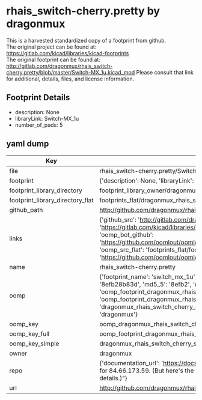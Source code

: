 # rhais_switch-cherry.pretty by dragonmux  
This is a harvested standardized copy of a footprint from github.  
The original project can be found at:  
https://gitlab.com/kicad/libraries/kicad-footprints  
The original footprint can be found at:
http://gitlab.com/dragonmux/rhais_switch-cherry.pretty/blob/master/Switch-MX_1u.kicad_mod
Please consult that link for additional, details, files, and license information.  
## Footprint Details
* description: None  
* libraryLink: Switch-MX_1u  
* number_of_pads: 5  
## yaml dump  
| Key | Value |  
| --- | --- |  
| file | rhais_switch-cherry.pretty/Switch-MX_1u.kicad_mod |  
| footprint | {'description': None, 'libraryLink': 'Switch-MX_1u', 'number_of_pads': 5} |  
| footprint_library_directory | footprint_library_owner/dragonmux_rhais_switch-cherry.pretty |  
| footprint_library_directory_flat | footprints_flat/dragonmux_rhais_switch_cherry_switch_mx_1u/working |  
| github_path | http://github.com/dragonmux/rhais_switch-cherry.pretty/blob/master/Switch-MX_1u.kicad_mod |  
| links | {'github_src': 'http://gitlab.com/dragonmux/rhais_switch-cherry.pretty/blob/master/Switch-MX_1u.kicad_mod', 'github_src_repo': 'https://gitlab.com/kicad/libraries/kicad-footprints', 'oomp_bot': 'footprints/dragonmux_rhais_switch_cherry_switch_mx_1u/working', 'oomp_bot_github': 'https://github.com/oomlout/oomlout_oomp_footprint_bot/tree/main/footprints/dragonmux_rhais_switch_cherry_switch_mx_1u/working', 'oomp_src_flat': 'footprints_flat/footprints_flat/dragonmux_rhais_switch_cherry_switch_mx_1u/working', 'oomp_src_flat_github': 'https://github.com/oomlout/oomlout_oomp_footprint_src/tree/main/footprints_flat/dragonmux_rhais_switch_cherry_switch_mx_1u/working'} |  
| name | rhais_switch-cherry.pretty |  
| oomp | {'footprint_name': 'switch_mx_1u', 'library_name': 'rhais_switch_cherry', 'md5': '8efb28b83db44812b4d894f247bd56d6', 'md5_10': '8efb28b83d', 'md5_5': '8efb2', 'md5_6': '8efb28', 'oomp_key': 'oomp_dragonmux_rhais_switch_cherry_switch_mx_1u', 'oomp_key_extra': 'oomp_footprint_dragonmux_rhais_switch_cherry_switch_mx_1u', 'oomp_key_full': 'oomp_footprint_dragonmux_rhais_switch_cherry_switch_mx_1u_8efb28', 'oomp_key_simple': 'dragonmux_rhais_switch_cherry_switch_mx_1u', 'original_filename': 'rhais_switch-cherry.pretty/Switch-MX_1u.kicad_mod', 'owner_name': 'dragonmux'} |  
| oomp_key | oomp_dragonmux_rhais_switch_cherry_switch_mx_1u |  
| oomp_key_full | oomp_footprint_dragonmux_rhais_switch_cherry_switch_mx_1u |  
| oomp_key_simple | dragonmux_rhais_switch_cherry_switch_mx_1u |  
| owner | dragonmux |  
| repo | {'documentation_url': 'https://docs.github.com/rest/overview/resources-in-the-rest-api#rate-limiting', 'message': "API rate limit exceeded for 84.66.173.59. (But here's the good news: Authenticated requests get a higher rate limit. Check out the documentation for more details.)"} |  
| url | http://github.com/dragonmux/rhais_switch-cherry.pretty |  

